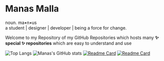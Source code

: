 # Manas Malla
noun. ma•n•us 
<br/>a student | designer | developer | being a force for change.

Welcome to my Repository of my GitHub Repositories which hosts many <b>✨ special ✨ repositories</b> which are easy to understand and use

 ![Top Langs](https://github-readme-stats.vercel.app/api/top-langs/?username=manasmalla&hide=asp&langs_count=5&border_radius=16&layout=compact) ![Manas's GitHub stats](https://github-readme-stats.vercel.app/api?username=manasmalla&show_icons=true&border_radius=16)
[![Readme Card](https://github-readme-stats.vercel.app/api/pin/?username=GDGVizag&repo=NowInGoogle)](https://github.com/GDGVizag/NowInGoogle)
[![Readme Card](https://github-readme-stats.vercel.app/api/pin/?username=TheAnanta&repo=autosmith)](https://github.com/TheAnanta/autosmith)
